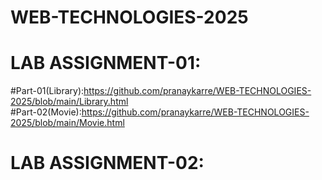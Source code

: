 # WEB-TECHNOLOGIES-2025
# LAB ASSIGNMENT-01:
  #Part-01(Library):https://github.com/pranaykarre/WEB-TECHNOLOGIES-2025/blob/main/Library.html                      
  #Part-02(Movie):https://github.com/pranaykarre/WEB-TECHNOLOGIES-2025/blob/main/Movie.html

# LAB ASSIGNMENT-02:
  #
